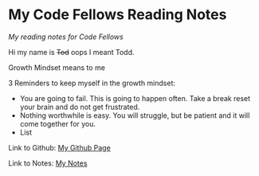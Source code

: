 # My Code Fellows Reading Notes
*My reading notes for Code Fellows*

Hi my name is ~~Tod~~ oops I meant Todd. 

Growth Mindset means to me

3 Reminders to keep myself in the growth mindset:

- You are going to fail. This is going to happen often. Take a break reset your brain and do not get frustrated.
- Nothing worthwhile is easy. You will struggle, but be patient and it will come together for you.
- List

Link to Github: [My Github Page](https://todd75.github.io/reading-notes/)

Link to Notes: [My Notes](https://todd75.github.io/reading-notes/class2)
